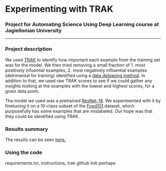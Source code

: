 # Experimenting with TRAK
### Project for Automating Science Using Deep Learning course at Jagiellonian University

---

### Project description
We used [TRAK](https://arxiv.org/abs/2303.14186) to identify how important each example from the training set was for the model.
We then tried removing a small fraction of 1. most positively infuential examples, 2. most negatively influential examples (detrimental for training) identified using
a [data debiasing method](https://openreview.net/pdf?id=Agekm5fdW3).
In addition to that, we used raw TRAK scores to see if we could gather any insights looking at the examples with the lowest and highest scores, for a given data point.

The model we used was a pretrained [ResNet-18](https://huggingface.co/microsoft/resnet-18).
We experimented with it by finetuning it on a 10-class subset of the [Food101](https://huggingface.co/datasets/nateraw/food101) dataset, which purposefully has some examples
that are mislabeled. Our hope was that they could be identified using TRAK.

### Results summary
The results can be seen [here.](https://docs.google.com/document/d/1epswAMVI0OixPNPi5R153WwKyNFZBPALeetgHCTlZLE)

### Using the code
requirements.txt, instructions, trak github link perhaps

